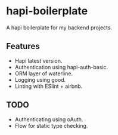 # hapi-boilerplate

A hapi boilerplate for my backend projects.

## Features
- Hapi latest version.
- Authentication using hapi-auth-basic.
- ORM layer of waterline.
- Logging using good.
- Linting with ESlint + airbnb.

## TODO
- Authenticating using oAuth.
- Flow for static type checking.
